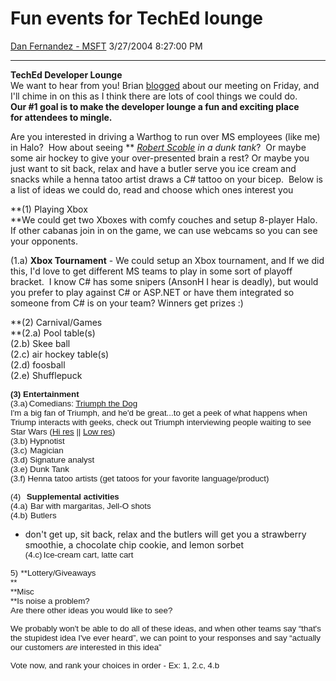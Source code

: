 <div id="page">

# Fun events for TechEd lounge

[Dan Fernandez -
MSFT](https://social.msdn.microsoft.com/profile/Dan%20Fernandez%20-%20MSFT)
3/27/2004 8:27:00 PM

-----

<div id="content">

**TechEd Developer Lounge**  
We want to hear from you\! Brian
[blogged](http://blogs.msdn.com/bgold/archive/2004/03/26/97161.aspx)
about our meeting on Friday, and I'll chime in on this as I think there
are lots of cool things we could do.  **Our \#1 goal is to make the
developer lounge a fun and exciting place for attendees to mingle.**  
  
Are you interested in driving a Warthog to run over MS employees (like
me) in Halo?  How about seeing ** [*Robert
Scoble*](http://scoble.weblogs.com) *in a dunk tank*?  Or maybe some air
hockey to give your over-presented brain a rest? Or maybe you just want
to sit back, relax and have a butler serve you ice cream and snacks
while a henna tatoo artist draws a C\# tattoo on your bicep.  Below is a
list of ideas we could do, read and choose which ones interest you

**(1) Playing Xbox  
**We could get two Xboxes with comfy couches and setup 8-player Halo. 
If other cabanas join in on the game, we can use webcams so you can see
your opponents.

(1.a) **Xbox Tournament** - We could setup an Xbox tournament, and If we
did this, I'd love to get different MS teams to play in some sort of
playoff bracket.  I know C\# has some snipers (AnsonH I hear is deadly),
but would you prefer to play against C\# or ASP.NET or have them
integrated so someone from C\# is on your team? Winners get prizes :)

**(2) Carnival/Games  
**(2.a) Pool table(s)  
(2.b) Skee ball  
(2.c) air hockey table(s)  
(2.d) foosball  
(2.e) Shufflepuck

<span style="FONT-SIZE: 10pt; FONT-FAMILY: Arial">**(3)
Entertainment**  
</span><span style="FONT-SIZE: 10pt; FONT-FAMILY: Arial; mso-fareast-font-family: Arial"><span style="mso-list: Ignore">(3.a)<span style="FONT: 7pt &#39;Times New Roman&#39;">
</span></span></span><span style="FONT-SIZE: 10pt; FONT-FAMILY: Arial">Comedians:
[Triumph the Dog](http://www.triumphtheinsultcomicdog.com/)   
I'm a big fan of Triumph, and he'd be great...to get a peek of what
happens when Triump interacts with geeks, check out Triumph interviewing
people waiting to see Star Wars ([Hi
res](http://vgn.ifilm.com/ifilm/media/standalone/media_wmp_asx/1,4812,2456970_200_4001,00.asx)
|| [Low
res](http://vgn.ifilm.com/ifilm/media/standalone/media_wmp_asx/1,4812,2456970_56_4001,00.asx))  
(3.b)
</span><span style="FONT-SIZE: 10pt; FONT-FAMILY: Arial">Hypnotist  
(3.</span><span style="FONT-SIZE: 10pt; FONT-FAMILY: Arial; mso-fareast-font-family: Arial"><span style="mso-list: Ignore">c)<span style="FONT: 7pt &#39;Times New Roman&#39;"> 
</span></span></span><span style="FONT-SIZE: 10pt; FONT-FAMILY: Arial">Magician  
(3.d) </span><span style="FONT-SIZE: 10pt; FONT-FAMILY: Arial">Signature
analyst  
(3.</span><span style="FONT-SIZE: 10pt; FONT-FAMILY: Arial">e) Dunk
Tank  
(3.</span><span style="FONT-SIZE: 10pt; FONT-FAMILY: Arial">f) Henna
tatoo artists (get tatoos for your favorite
language/product)</span>

<span style="FONT-SIZE: 10pt; FONT-FAMILY: Arial"></span><span style="FONT-SIZE: 10pt; FONT-FAMILY: Arial; mso-fareast-font-family: Arial"><span style="mso-list: Ignore">(4)<span style="FONT: 7pt &#39;Times New Roman&#39;">   
</span></span></span><span style="FONT-SIZE: 10pt; FONT-FAMILY: Arial">**Supplemental
activities**  
</span><span style="FONT-SIZE: 10pt; FONT-FAMILY: Arial; mso-fareast-font-family: Arial"><span style="mso-list: Ignore">(4.a)<span style="FONT: 7pt &#39;Times New Roman&#39;"> 
</span></span></span><span style="FONT-SIZE: 10pt; FONT-FAMILY: Arial">Bar
with margaritas, Jell-O
shots  
(4.</span><span style="FONT-SIZE: 10pt; FONT-FAMILY: Arial; mso-fareast-font-family: Arial"><span style="mso-list: Ignore">b)<span style="FONT: 7pt &#39;Times New Roman&#39;"> 
</span></span></span><span style="FONT-SIZE: 10pt; FONT-FAMILY: Arial">Butlers
- don't get up, sit back, relax and the butlers will get you
a strawberry smoothie, a chocolate chip cookie, and lemon
sorbet</span><span style="FONT-SIZE: 10pt; FONT-FAMILY: Arial">  
(4.c)</span><span style="FONT-SIZE: 10pt; FONT-FAMILY: Arial; mso-fareast-font-family: Arial"><span style="mso-list: Ignore"><span style="FONT: 7pt &#39;Times New Roman&#39;">
</span></span></span><span style="FONT-SIZE: 10pt; FONT-FAMILY: Arial">Ice-cream
cart, latte
cart  
  
</span><span style="FONT-SIZE: 10pt; FONT-FAMILY: Arial; mso-fareast-font-family: Arial"><span style="mso-list: Ignore">5)<span style="FONT: 7pt &#39;Times New Roman&#39;">  </span></span></span><span style="FONT-SIZE: 10pt; FONT-FAMILY: Arial">**Lottery/Giveaways  
**</span><span style="FONT-SIZE: 10pt; FONT-FAMILY: Arial">  
**Misc  
**Is noise a problem?  
Are there other ideas you would like to see? </span>

<span style="FONT-SIZE: 10pt; FONT-FAMILY: Arial">We probably won't be
able to do all of these ideas, and when other teams say “that's the
stupidest idea I've ever heard”, we can point to your responses and say
“actually our customers *are* interested in this
idea” </span>

<span style="FONT-SIZE: 10pt; FONT-FAMILY: Arial"><span style="FONT-SIZE: 10pt; FONT-FAMILY: Arial">Vote
now, and rank your choices in order - Ex: 1, 2.c,
4.b</span></span>

<span style="FONT-SIZE: 10pt; FONT-FAMILY: Arial"><span style="FONT-SIZE: 10pt; FONT-FAMILY: Arial"></span></span> 

</div>

</div>
